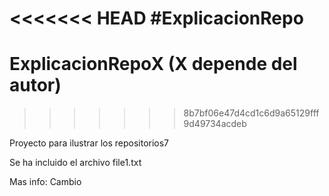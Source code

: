 
<<<<<<< HEAD
#ExplicacionRepo
=======
# ExplicacionRepoX (X depende del autor)
>>>>>>> 8b7bf06e47d4cd1c6d9a65129fff9d49734acdeb

Proyecto para ilustrar los repositorios7

Se ha incluido el archivo file1.txt

Mas info: Cambio
